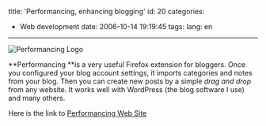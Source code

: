 title: 'Performancing, enhancing blogging'
id: 20
categories:
  - Web development
date: 2006-10-14 19:19:45
tags:
lang: en
---

![Performancing Logo](http://performancing.com/themes/performancingMain/images/headlogo.png)

**Performancing **is a very useful Firefox extension for bloggers. Once you configured your blog account settings, it imports categories and notes from your blog. Then you can create new posts by a simple _drag and drop_ from any website. It works well with WordPress (the blog software I use) and many others.

Here is the link to [Performancing Web Site](http://performancing.com)